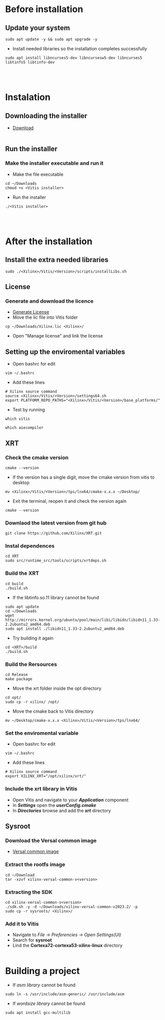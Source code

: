 # Before installation
## Update your system
```
sudo apt update -y && sudo apt upgrade -y
```
- Install needed libraries so the installation completes successfully
```
sudo apt install libncurses5-dev libncursesw5-dev libncurses5 libtinfo5 libtinfo-dev
```
<br></br>

# Instalation
## Downloading the installer
- <a href="https://www.xilinx.com/support/download/index.html/content/xilinx/en/downloadNav/vitis.html">Download</a>
<br></br>

## Run the installer
### Make the installer executable and run it
- Make the file executable
```
cd ~/Downloads
chmod +x <Vitis installer>
```
- Run the installer
```
./<Vitis installer>
```
<br></br>

# After the installation
## Install the extra needed libraries
```
sudo ./<Xilinx>/Vitis/<Version>/scripts/installLibs.sh
```

## License
### Generate and download the licence
- <a href="https://www.xilinx.com/getlicense">Generate License</a>
- Move the lic file into Vitis folder
```
cp ~/Downloads/Xilinx.lic <Xilinx>/
```
- Open "Manage license" and link the license

## Setting up the enviromental variables
- Open bashrc for edit
```
vim ~/.bashrc
```
- Add these lines
```
# Xilinx source command
source <Xilinx>/Vitis/<Version>/settings64.sh
export PLATFORM_REPO_PATHS="<Xilinx>/Vitis/<Version>/base_platforms/"
```
- Test by running
```
which vitis
```
```
which aiecompiler
```

## XRT
### Check the cmake version
```
cmake --version
```
- If the version has a single digit, move the cmake version from vitis to desktop
```
mv <Xilinx>/Vitis/<Version>/tps/lnx64/cmake-x.x.x ~/Desktop/
```
- Exit the terminal, reopen it and check the version again
```
cmake --version
```
### Downlaod the latest version from git hub
```
git clone https://github.com/Xilinx/XRT.git
```
### Instal dependences
```
cd XRT
sudo src/runtime_src/tools/scripts/xrtdeps.sh
```
### Build the XRT
```
cd build
./build.sh
```
- If the libtinfo.so.11 library cannot be found
```
sudo apt update
cd ~/Downloads
wget http://mirrors.kernel.org/ubuntu/pool/main/libi/libidn/libidn11_1.33-2.2ubuntu2_amd64.deb
sudo apt install ./libidn11_1.33-2.2ubuntu2_amd64.deb
```
- Try building it again
```
cd <XRT>/build
./build.sh
```
### Build the Rersources
```
cd Release
make package
```
- Move the xrt folder inside the opt directory
```
cd opt/
sudo cp -r xilinx/ /opt/
```
- Move the cmake back to Vitis directory
```
mv ~/Desktop/cmake-x.x.x <Xilinx>/Vitis/<Version>/tps/lnx64/
```
### Set the enviromental variable
- Open bashrc for edit
```
vim ~/.bashrc
```
- Add these lines
```
# Xilinx source command
export XILINX_XRT="/opt/xilinx/xrt/"
```
### Include the xrt library in Vitis
- Open Vitis and navigate to your ***Application*** component
- In ***Settings*** open the ***userConfig.cmake***
- In ***Directories*** browse and add the ***xrt*** directory

## Sysroot
### Download the Versal common image
- <a href="https://www.xilinx.com/support/download/index.html/content/xilinx/en/downloadNav/embedded-platforms.html">Versal common image</a>

### Extract the rootfs image
```
cd ~/Download
tar -xzvf xilinx-versal-common-v<version>
```
### Extracting the SDK
```
cd xilinx-versal-common-v<version>
./sdk.sh -y -d ~/Downloads/xilinx-versal-common-v2023.2/ -p
sudo cp -r sysroots/ <Xilinx>/
```
### Add it to Vitis
- Navigate to *File -> Preferencies -> Open Settings(UI)*
- Search for **sysroot**
- Lind the **Cortexa72-cortexa53-xilinx-linux** directory
<br></br>


# Building a project
- If *asm library* cannot be found
```
sudo ln -s /usr/include/asm-generic/ /usr/include/asm
```
- If *wordsize library* cannot be found
```
sudo apt install gcc-multilib
```
